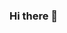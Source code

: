 ### Hi there 👋

<!--
**abhaydee/abhaydee** is a ✨ _special_ ✨ repository because its `README.md` (this file) appears on your GitHub profile.

I’m Abhay Deshpande, A Full Stack Developer based out of Bangalore India. I am Front End Developer Nanodegree Graduate From Udacity (Co-created By Google)

WORK 

  I  work at Accenture as a Front End Engineer. I am currently working on from scratch E-commerce React Product at Accenture.  I’m involved in the development of     the product using NEXTJS, React, Redux, NODEJS, GraphQL.

SKILLS:-

	Javascript, React, Redux, NEXTJS, TypeScript, NodeJS, Express, GraphQL, Firebase

Things that I’m working currently …. 

  * 🔭 I’m currently working on E-commerce Product at Accenture.
  * 🌱 I’m currently learning TypeScript ,NODEJS,
  * 💻 My recent projects: Rest Countries, TodoList, Netflix Clone
  * Ways to reach me :-  Twitter, Instagram, LinkedIn 

Github Stats
  ![Abhay’s  GitHub stats](https://github-readme-stats.vercel.app/api?username=abhaydee)



Language Stats
  [![Top Langs](https://github-readme-stats.vercel.app/api/top-langs/?username=abhaydee)](https://github.com/abhaydee/github-readme-stats)




 
